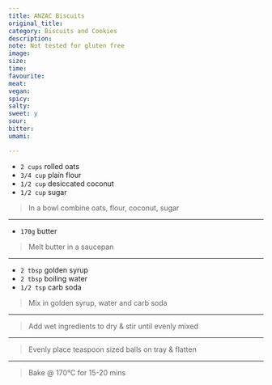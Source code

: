 ```yaml
---
title: ANZAC Biscuits
original_title:
category: Biscuits and Cookies
description:
note: Not tested for gluten free
image:
size:
time:
favourite:
meat:
vegan:
spicy:
salty:
sweet: y
sour:
bitter:
umami:

---
```


* `2 cups` rolled oats
* `3/4 cup` plain flour
* `1/2 cup` desiccated coconut
* `1/2 cup` sugar

>In a bowl combine oats, flour, coconut, sugar

----

* `170g` butter

>Melt butter in a saucepan

---

* `2 tbsp` golden syrup
* `2 tbsp` boiling water
* `1/2 tsp` carb soda

>Mix in golden syrup, water and carb soda

---

>Add wet ingredients to dry & stir until evenly mixed

---

>Evenly place teaspoon sized balls on tray & flatten

---

>Bake @ 170°C for 15-20 mins